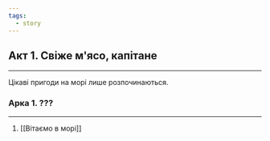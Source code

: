 ```yaml
---
tags:
  - story
---
```

## Акт 1. Свіже м'ясо, капітане
---
Цікаві пригоди на морі лише розпочинаються.
### Арка 1. ???
---
1. [[Вітаємо в морі]]
